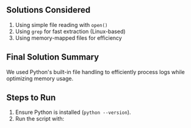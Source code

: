 ## Solutions Considered
1. Using simple file reading with `open()`
2. Using `grep` for fast extraction (Linux-based)
3. Using memory-mapped files for efficiency

## Final Solution Summary
We used Python's built-in file handling to efficiently process logs while optimizing memory usage.

## Steps to Run
1. Ensure Python is installed (`python --version`).
2. Run the script with:
